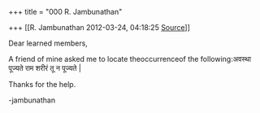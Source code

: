 +++
title = "000 R. Jambunathan"

+++
[[R. Jambunathan	2012-03-24, 04:18:25 [Source](https://groups.google.com/g/samskrita/c/0FOMcaIwlgs)]]



Dear learned members,

  

A friend of mine asked me to locate theoccurrenceof the following:अवस्था पूज्यते राम शरीरं तू न पूज्यते \|

Thanks for the help.

-jambunathan

